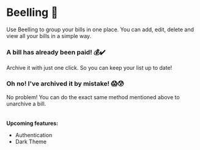 # Beelling :honeybee: #
Use Beelling to group your bills in one place.
You can add, edit, delete and view all your bills in a simple way.

### A bill has already been paid! :moneybag::heavy_check_mark: ###
Archive it with just one click. So you can keep your list up to date!

### Oh no! I've archived it by mistake! :scream::cold_sweat: ### 
No problem! You can do the exact same method mentioned above to unarchive a bill.
\
\
\
**Upcoming features:**
- Authentication
- Dark Theme
